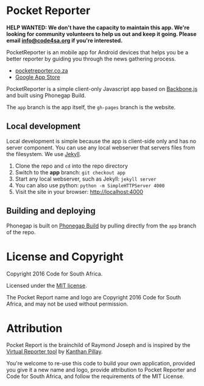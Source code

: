 # Pocket Reporter

**HELP WANTED: We don't have the capacity to maintain this app. We're looking for community volunteers to help us out and keep it going. Please email info@code4sa.org if you're interested.**

PocketReporter is an mobile app for Android devices that helps you be a better reporter by guiding you through the news gathering process.

* [pocketreporter.co.za](http://pocketreporter.co.za)
* [Google App Store](https://play.google.com/store/apps/details?id=com.phonegap.pocketreporter&hl=en)

PocketReporter is a simple client-only Javascript app based on [Backbone.js](http://backbonejs.org/) and built using Phonegap Build.

The ``app`` branch is the app itself, the ``gh-pages`` branch is the website. 

## Local development

Local development is simple because the app is client-side only and has no server component. You can use any local webserver that servers files from the filesystem. We use [Jekyll](http://jekyllrb.com/).

1. Clone the repo and `cd` into the repo directory
2. Switch to the **app** branch: `git checkout app`
3. Start any local webserver, such as Jekyll: ``jekyll server``
4. You can also use python: ``python -m SimpleHTTPServer 4000``
5. Visit the site in your browser: [http://localhost:4000](http://localhost:4000)

## Building and deploying

Phonegap is built on [Phonegap Build](https://build.phonegap.com/apps/2227365/builds) by pulling directly from the ``app`` branch of the repo.

# License and Copyright

Copyright 2016 Code for South Africa.

Licensed under the [MIT license](LICENSE).

The Pocket Report name and logo are Copyright 2016 Code for South Africa, and may not be used without permission.

# Attribution

Pocket Report is the brainchild of Raymond Joseph and is inspired by the [Virtual Reporter tool](http://nqabile.co.za/virtual) by [Kanthan Pillay](http://kanthanpillay.com/content/about).

You're welcome to re-use this code to build your own application, provided you give it a new name and logo, provide attribution to Pocket Reporter and Code for South Africa, and follow the requirements of the MIT License.
